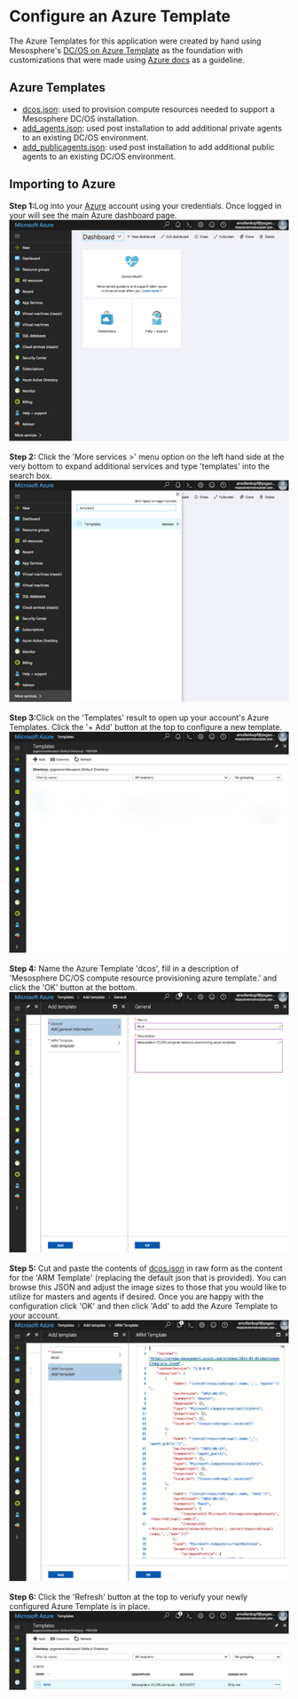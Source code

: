 # Configure an Azure Template

The Azure Templates for this application were created by hand using Mesosphere's [DC/OS on Azure Template](https://downloads.dcos.io/dcos/stable/azure.html) as the foundation with customizations that were made using [Azure docs](https://azure.microsoft.com/en-us/resources/templates/) as a guideline.<br>

## Azure Templates
- [dcos.json](dcos.json): used to provision compute resources needed to support a Mesosphere DC/OS installation.
- [add_agents.json](add_agents.json): used post installation to add additional private agents to an existing DC/OS environment.
- [add_publicagents.json](add_publicagents.json): used post installation to add additional public agents to an existing DC/OS environment.

## Importing to Azure
<b>Step 1:</b>Log into your [Azure](http://portal.azure.com) account using your credentials.  Once logged in your will see the main Azure dashboard page.<br>
<img src="01.png"><br>
<br><b>Step 2:</b> Click the 'More services >' menu option on the left hand side at the very bottom to expand additional services and type 'templates' into the search box.<br>
<img src="02.png"><br>
<br><b>Step 3:</b>Click on the 'Templates' result to open up your account's Azure Templates.  Click the '+ Add' button at the top to configure a new template.<br>
<img src="03.png"><br>
<br><b>Step 4:</b> Name the Azure Template 'dcos', fill in a description of 'Mesosphere DC/OS compute resource provisioning azure template.' and click the 'OK' button at the bottom.<br>
<img src="04.png"><br>
<br><b>Step 5:</b> Cut and paste the contents of [dcos.json](dcos.json) in raw form as the content for the 'ARM Template' (replacing the default json that is provided).  You can browse this JSON and adjust the image sizes to those that you would like to utilize for masters and agents if desired.  Once you are happy with the configuration click 'OK' and then click 'Add' to add the Azure Template to your account.
<img src="05.png"><br>
<br><b>Step 6:</b> Click the 'Refresh' button at the top to veriufy your newly configured Azure Template is in place.
<img src="06.png"><br>





